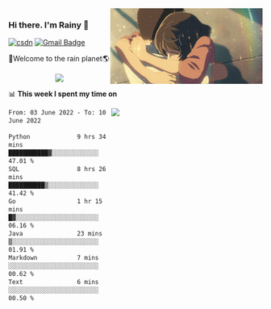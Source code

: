 <img  align='right' height="150" src="https://github.com/LikeRainDay/LikeRainDay/blob/master/pic/img_rain_1.gif?raw=true">



### Hi there. I'm Rainy :lemon:

[![csdn](https://img.shields.io/badge/-csdn-c14438?style=flat-square&logo=c&logoColor=white)](https://blog.csdn.net/qq_15807167)
[![Gmail Badge](https://img.shields.io/badge/-gmail-c14438?style=flat-square&logo=Gmail&logoColor=white&link=mailto:houshuai0816@gmail.com)](mailto:houshuai0816@gmail.com)

🚀Welcome to the rain planet🌎

<center>
<img align='center'  src="https://source.unsplash.com/random/1200x600">
</center>

📊 **This week I spent my time on**

<img align='right'   width="300" src="https://github-readme-stats.vercel.app/api?username=LikeRainDay&show_icons=true&title_color=fff&icon_color=79ff97&text_color=9f9f9f&bg_color=151515">

<!--START_SECTION:waka-->

```text
From: 03 June 2022 - To: 10 June 2022

Python             9 hrs 34 mins   ███████████▓░░░░░░░░░░░░░   47.01 %
SQL                8 hrs 26 mins   ██████████▒░░░░░░░░░░░░░░   41.42 %
Go                 1 hr 15 mins    █▓░░░░░░░░░░░░░░░░░░░░░░░   06.16 %
Java               23 mins         ▒░░░░░░░░░░░░░░░░░░░░░░░░   01.91 %
Markdown           7 mins          ░░░░░░░░░░░░░░░░░░░░░░░░░   00.62 %
Text               6 mins          ░░░░░░░░░░░░░░░░░░░░░░░░░   00.50 %
```

<!--END_SECTION:waka-->

